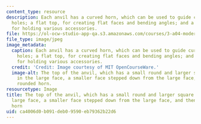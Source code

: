 ```yaml
---
content_type: resource
description: Each anvil has a curved horn, which can be used to guide curves and widen
  holes; a flat top, for creating flat faces and bending angles; and a hardy hole
  for holding various accessories.
file: https://ol-ocw-studio-app-qa.s3.amazonaws.com/courses/3-a04-modern-blacksmithing-and-physical-metallurgy-fall-2008/ca4006d0b091deb09590eb79362b22d6_007.jpg
file_type: image/jpeg
image_metadata:
  caption: Each anvil has a curved horn, which can be used to guide curves and widen
    holes; a flat top, for creating flat faces and bending angles; and a hardy hole
    for holding various accessories.
  credit: 'Credit: Image courtesy of MIT OpenCourseWare.'
  image-alt: The top of the anvil, which has a small round and larger square hole
    in the large face, a smaller face stepped down from the large face, and then the
    rounded horn.
resourcetype: Image
title: The top of the anvil, which has a small round and larger square hole in the
  large face, a smaller face stepped down from the large face, and then the rounded
  horn
uid: ca4006d0-b091-deb0-9590-eb79362b22d6
---
```

